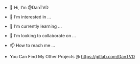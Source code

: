 - 👋 Hi, I’m @DanTVD
- 👀 I’m interested in ...
- 🌱 I’m currently learning ...
- 💞️ I’m looking to collaborate on ...
- 📫 How to reach me ...

- You Can Find My Other Projects @ https://gitlab.com/DanTVD

<!---
DanTVD/DanTVD is a ✨ special ✨ repository because its `README.md` (this file) appears on your GitHub profile.
You can click the Preview link to take a look at your changes.
--->
